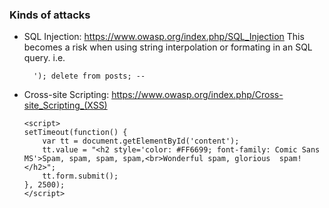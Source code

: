 ### Kinds of attacks
- SQL Injection: https://www.owasp.org/index.php/SQL_Injection
  This becomes a risk when using string interpolation or formating in an SQL query.
  i.e.
  ```
    '); delete from posts; --
  ```
- Cross-site Scripting: https://www.owasp.org/index.php/Cross-site_Scripting_(XSS)
  ```
  <script>
  setTimeout(function() {
      var tt = document.getElementById('content');
      tt.value = "<h2 style='color: #FF6699; font-family: Comic Sans MS'>Spam, spam, spam, spam,<br>Wonderful spam, glorious  spam!</h2>";
      tt.form.submit();
  }, 2500);
  </script>
```
